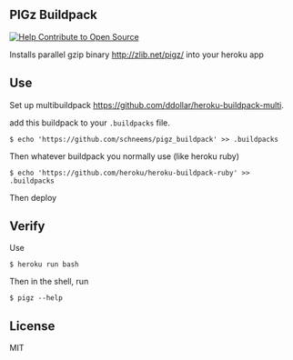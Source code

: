 ## PIGz Buildpack
[![Help Contribute to Open Source](https://www.codetriage.com/schneems/pigz_buildpack/badges/users.svg)](https://www.codetriage.com/schneems/pigz_buildpack)

Installs parallel gzip binary http://zlib.net/pigz/ into your heroku app

## Use

Set up multibuildpack https://github.com/ddollar/heroku-buildpack-multi.

add this buildpack to your `.buildpacks` file.

```
$ echo 'https://github.com/schneems/pigz_buildpack' >> .buildpacks
```

Then whatever buildpack you normally use (like heroku ruby)

```
$ echo 'https://github.com/heroku/heroku-buildpack-ruby' >> .buildpacks
```


Then deploy

## Verify

Use

```
$ heroku run bash
```

Then in the shell, run

```
$ pigz --help
```

## License

MIT